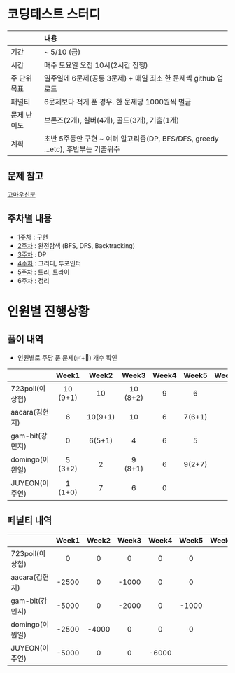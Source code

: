# 코딩테스트 스터디

| |내용|
|:--|:--|
|기간| ~ 5/10 (금)|
|시간| 매주 토요일 오전 10시(2시간 진행)|
|주 단위 목표|일주일에 6문제(공통 3문제) + 매일 최소 한 문제씩 github 업로드|
|패널티| 6문제보다 적게 푼 경우. 한 문제당 1000원씩 벌금 |
|문제 난이도|브론즈(2개), 실버(4개), 골드(3개), 기출(1개)|
|계획| 초반 5주동안 구현 ~ 여러 알고리즘(DP, BFS/DFS, greedy ...etc), 후반부는 기출위주|

## 문제 참고
[고마우신분](https://github.com/tony9402/baekjoon)

## 주차별 내용

- [1주차](./week1) : 구현
- [2주차](./week2) : 완전탐색 (BFS, DFS, Backtracking)
- [3주차](./week3) : DP
- [4주차](./week4) : 그리디, 투포인터
- [5주차](./week5) : 트리, 트라이
- 6주차 : 정리


# 인원별 진행상황

## 풀이 내역

- 인원별로 주당 푼 문제(✅+🥺) 개수 확인
  
|               |  Week1 |  Week2 |   Week3  |Week4|Week5|Week6|Week7|Week8|
|---------------|:------:|:------:|:--------:|:---:|:--:|:--:|:--:|:--:|
|723poil(이상협)  |10 (9+1)| 10     | 10 (8+2) | 9 |  6 | | |
|aacara(김현지)   |6       | 10(9+1) | 10      | 6 | 7(6+1) |  |  |  |
|gam-bit(강민지)  |0       | 6(5+1) | 4        | 6 | 5 |  |  |  |
|domingo(이원일)  |5 (3+2) | 2      | 9 (8+1)  | 6 | 9(2+7) | |  |  |
|JUYEON(이주연)   |1 (1+0) | 7      | 6        | 0 |  |  |  |


## 페널티 내역
|               |Week1 |Week2|Week3 |Week4|Week5|Week6|Week7|Week8|Total |
|---------------|:----:|:---:|:----:|:---:|:----:|:---:|:---:|:---:|-----:|
|723poil(이상협)  |0    | 0    | 0    |   0 |  0   |     |     |     |0     |
|aacara(김현지)   |-2500| 0    | -1000|   0 |  0   |     |     |     |-3500 |
|gam-bit(강민지)  |-5000| 0    | -2000|   0 | -1000|     |     |     |-8000|
|domingo(이원일)  |-2500| -4000| 0    |   0 |  0   |     |     |     |-6500 |
|JUYEON(이주연)   |-5000| 0    | 0    |-6000|      |     |     |     |-11000 |
